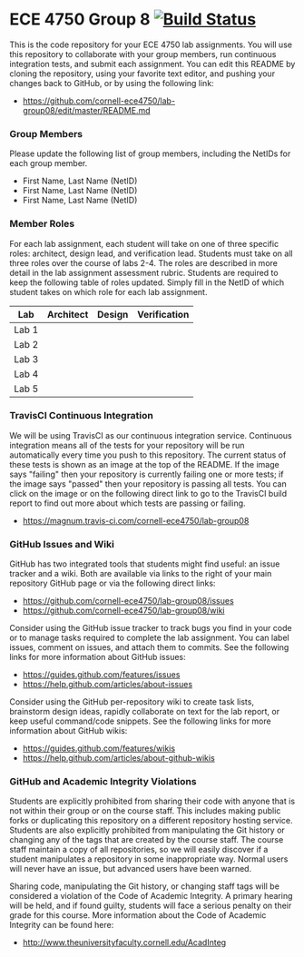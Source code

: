 
ECE 4750 Group 8 [![Build Status](https://magnum.travis-ci.com/cornell-ece4750/lab-group08.svg?token=ejnszrzwgtzbc2xG3Gnv)](https://magnum.travis-ci.com/cornell-ece4750/lab-group08)
==========================================================================

This is the code repository for your ECE 4750 lab assignments. You will
use this repository to collaborate with your group members, run
continuous integration tests, and submit each assignment. You can edit
this README by cloning the repository, using your favorite text editor,
and pushing your changes back to GitHub, or by using the following link:

 * https://github.com/cornell-ece4750/lab-group08/edit/master/README.md

### Group Members

Please update the following list of group members, including the NetIDs
for each group member.

 * First Name, Last Name (NetID)
 * First Name, Last Name (NetID)
 * First Name, Last Name (NetID)

### Member Roles

For each lab assignment, each student will take on one of three specific
roles: architect, design lead, and verification lead. Students must take
on all three roles over the course of labs 2-4. The roles are described
in more detail in the lab assignment assessment rubric. Students are
required to keep the following table of roles updated. Simply fill in the
NetID of which student takes on which role for each lab assignment.

 Lab   | Architect | Design    | Verification
 ------|-----------|-----------|--------------
 Lab 1 |           |           |
 Lab 2 |           |           |
 Lab 3 |           |           |
 Lab 4 |           |           |
 Lab 5 |           |           |

### TravisCI Continuous Integration

We will be using TravisCI as our continuous integration service.
Continuous integration means all of the tests for your repository will be
run automatically every time you push to this repository. The current
status of these tests is shown as an image at the top of the README. If
the image says "failing" then your repository is currently failing one or
more tests; if the image says "passed" then your repository is passing
all tests. You can click on the image or on the following direct link to
go to the TravisCI build report to find out more about which tests are
passing or failing.

 * https://magnum.travis-ci.com/cornell-ece4750/lab-group08

### GitHub Issues and Wiki

GitHub has two integrated tools that students might find useful: an issue
tracker and a wiki. Both are available via links to the right of your
main repository GitHub page or via the following direct links:

 * https://github.com/cornell-ece4750/lab-group08/issues
 * https://github.com/cornell-ece4750/lab-group08/wiki

Consider using the GitHub issue tracker to track bugs you find in your
code or to manage tasks required to complete the lab assignment. You can
label issues, comment on issues, and attach them to commits. See the
following links for more information about GitHub issues:

 * https://guides.github.com/features/issues
 * https://help.github.com/articles/about-issues

Consider using the GitHub per-repository wiki to create task lists,
brainstorm design ideas, rapidly collaborate on text for the lab report,
or keep useful command/code snippets. See the following links for more
information about GitHub wikis:

 * https://guides.github.com/features/wikis
 * https://help.github.com/articles/about-github-wikis 

### GitHub and Academic Integrity Violations

Students are explicitly prohibited from sharing their code with anyone
that is not within their group or on the course staff. This includes
making public forks or duplicating this repository on a different
repository hosting service. Students are also explicitly prohibited from
manipulating the Git history or changing any of the tags that are created
by the course staff. The course staff maintain a copy of all
repositories, so we will easily discover if a student manipulates a
repository in some inappropriate way. Normal users will never have an
issue, but advanced users have been warned.

Sharing code, manipulating the Git history, or changing staff tags will
be considered a violation of the Code of Academic Integrity. A primary
hearing will be held, and if found guilty, students will face a serious
penalty on their grade for this course. More information about the Code
of Academic Integrity can be found here:

 * http://www.theuniversityfaculty.cornell.edu/AcadInteg
